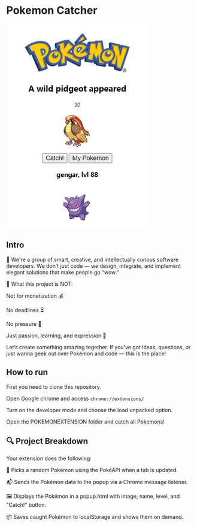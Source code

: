 # Pokemon Catcher

![Alt text](clickbait.PNG "Overview")


## Intro


🧠 We're a group of smart, creative, and intellectually curious software developers.
We don’t just code — we design, integrate, and implement elegant solutions that make people go “wow.”

🎯 What this project is NOT:

Not for monetization 💰

No deadlines ⏳

No pressure 🚫

Just passion, learning, and expression 🚀


Let’s create something amazing together. If you’ve got ideas, questions, or just wanna geek out over Pokémon and code — this is the place!

## How to run

First you need to clone this repository.

Open Google chrome and access `chrome://extensions/`

Turn on the developer mode and choose the load unpacked option.

Open the POKEMONEXTENSION folder and catch all Pokemons!

## 🔍 Project Breakdown
Your extension does the following:

  🧠 Picks a random Pokémon using the PokéAPI when a tab is updated.
  
  📬 Sends the Pokémon data to the popup via a Chrome message listener.
  
  🖼️ Displays the Pokémon in a popup.html with image, name, level, and "Catch!" button.
  
  📦 Saves caught Pokémon to localStorage and shows them on demand.
